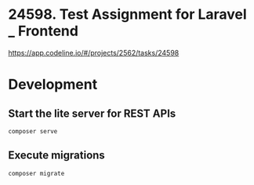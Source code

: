 # 24598. Test Assignment for Laravel _ Frontend 

https://app.codeline.io/#/projects/2562/tasks/24598

# Development

## Start the lite server for REST APIs

    composer serve

## Execute migrations

    composer migrate
